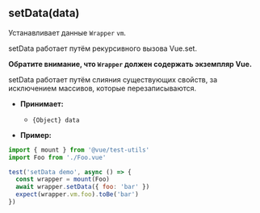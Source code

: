 ## setData(data)

Устанавливает данные `Wrapper` `vm`.

setData работает путём рекурсивного вызова Vue.set.

**Обратите внимание, что `Wrapper` должен содержать экземпляр Vue.**

setData работает путём слияния существующих свойств, за исключением массивов, которые перезаписываются.

- **Принимает:**

  - `{Object} data`

- **Пример:**

```js
import { mount } from '@vue/test-utils'
import Foo from './Foo.vue'

test('setData demo', async () => {
  const wrapper = mount(Foo)
  await wrapper.setData({ foo: 'bar' })
  expect(wrapper.vm.foo).toBe('bar')
})
```
